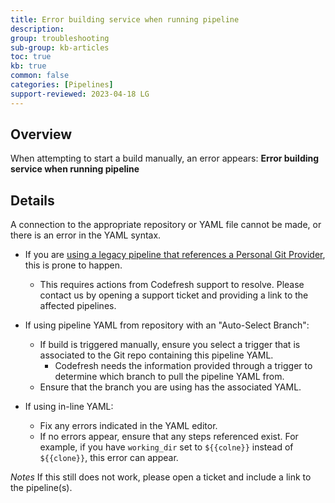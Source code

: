 ```yaml
---
title: Error building service when running pipeline
description: 
group: troubleshooting
sub-group: kb-articles
toc: true
kb: true
common: false
categories: [Pipelines]
support-reviewed: 2023-04-18 LG
---
```



## Overview

When attempting to start a build manually, an error appears: **Error building
service when running pipeline**

## Details

A connection to the appropriate repository or YAML file cannot be made, or
there is an error in the YAML syntax.

  * If you are [using a legacy pipeline that references a Personal Git Provider](https://codefresh.io/docs/docs/troubleshooting/personal-git-deprecation), this is prone to happen.

    * This requires actions from Codefresh support to resolve. Please contact us by opening a support ticket and providing a link to the affected pipelines.
  * If using pipeline YAML from repository with an "Auto-Select Branch":

    * If build is triggered manually, ensure you select a trigger that is associated to the Git repo containing this pipeline YAML. 
      * Codefresh needs the information provided through a trigger to determine which branch to pull the pipeline YAML from.
    * Ensure that the branch you are using has the associated YAML.
  * If using in-line YAML:

    * Fix any errors indicated in the YAML editor.
    * If no errors appear, ensure that any steps referenced exist. For example, if you have `working_dir` set to `${{colne}}` instead of `${{clone}}`, this error can appear.

_Notes_ If this still does not work, please open a ticket and include a link
to the pipeline(s).

